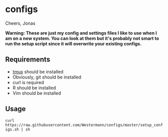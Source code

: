 # configs

Cheers, Jonas

__Warning: These are just my config and settings files I like to use when I am on a new system. You can look at them but it's probably not smart to run the setup script since it will overwrite your existing configs.__

## Requirements
* [tmux](https://tmux.github.io/) should be installed
* Obviously, git should be installed
* curl is required
* R should be installed
* Vim should be installed

## Usage
`curl https://raw.githubusercontent.com/Westermann/configs/master/setup_configs.sh | sh`

